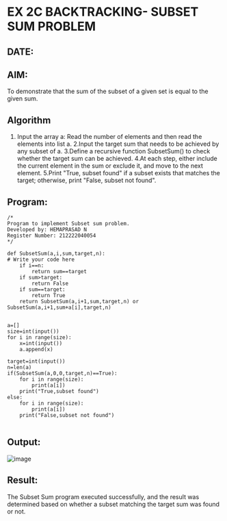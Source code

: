 # EX 2C BACKTRACKING- SUBSET SUM PROBLEM
## DATE:
## AIM:
To demonstrate that the sum of the subset of a given set is equal to the given sum.


## Algorithm
1. Input the array a: Read the number of elements and then read the elements into list a.
2.Input the target sum that needs to be achieved by any subset of a.
3.Define a recursive function SubsetSum() to check whether the target sum can be achieved.
4.At each step, either include the current element in the sum or exclude it, and move to the next element.
5.Print "True, subset found" if a subset exists that matches the target; otherwise, print "False, subset not found".
## Program:
```
/*
Program to implement Subset sum problem.
Developed by: HEMAPRASAD N
Register Number: 212222040054
*/
```
```
def SubsetSum(a,i,sum,target,n):
# Write your code here
    if i==n:
        return sum==target
    if sum>target:
        return False
    if sum==target:
        return True
    return SubsetSum(a,i+1,sum,target,n) or SubsetSum(a,i+1,sum+a[i],target,n)


a=[]
size=int(input())
for i in range(size):
    x=int(input())
    a.append(x)

target=int(input())
n=len(a)
if(SubsetSum(a,0,0,target,n)==True):
    for i in range(size):
        print(a[i])
    print("True,subset found")
else:
    for i in range(size):
        print(a[i])
    print("False,subset not found")


```
## Output:
![image](https://github.com/user-attachments/assets/b0b5bbd1-6706-406b-9e32-39b3b8d304fa)



## Result:
The Subset Sum program executed successfully, and the result was determined based on whether a subset matching the target sum was found or not.
